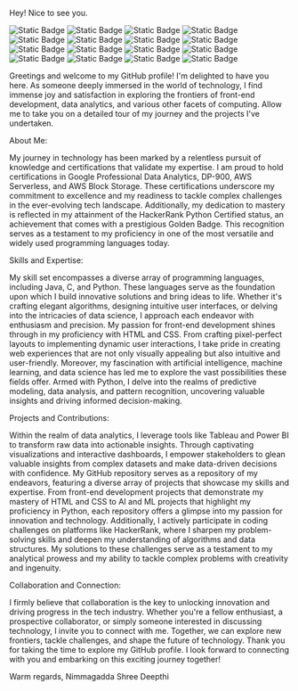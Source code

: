       
Hey! Nice to see you.

![Static Badge](https://img.shields.io/badge/Python-pink)
![Static Badge](https://img.shields.io/badge/Data%20Analytics-pink)
![Static Badge](https://img.shields.io/badge/Java-pink)
![Static Badge](https://img.shields.io/badge/HTML-pink)
![Static Badge](https://img.shields.io/badge/CSS-pink)
![Static Badge](https://img.shields.io/badge/JavaScript-pink)
![Static Badge](https://img.shields.io/badge/C++-pink)
![Static Badge](https://img.shields.io/badge/Freelancing-pink)
![Static Badge](https://img.shields.io/badge/SQL-pink)
![Static Badge](https://img.shields.io/badge/DP900-pink)
![Static Badge](https://img.shields.io/badge/DigitalMarketing-pink)
![Static Badge](https://img.shields.io/badge/WordPress-pink)
![Static Badge](https://img.shields.io/badge/PowerBI-pink)
![Static Badge](https://img.shields.io/badge/Tableau-pink)
![Static Badge](https://img.shields.io/badge/AI&ML-pink)
![Static Badge](https://img.shields.io/badge/DS-pink)

Greetings and welcome to my GitHub profile! I'm delighted to have you here. As someone deeply immersed in the world of technology, I find immense joy and satisfaction in exploring the frontiers of front-end development, data analytics, and various other facets of computing. Allow me to take you on a detailed tour of my journey and the projects I've undertaken.

About Me:

My journey in technology has been marked by a relentless pursuit of knowledge and certifications that validate my expertise. I am proud to hold certifications in Google Professional Data Analytics, DP-900, AWS Serverless, and AWS Block Storage. These certifications underscore my commitment to excellence and my readiness to tackle complex challenges in the ever-evolving tech landscape.
Additionally, my dedication to mastery is reflected in my attainment of the HackerRank Python Certified status, an achievement that comes with a prestigious Golden Badge. This recognition serves as a testament to my proficiency in one of the most versatile and widely used programming languages today.

Skills and Expertise:

My skill set encompasses a diverse array of programming languages, including Java, C, and Python. These languages serve as the foundation upon which I build innovative solutions and bring ideas to life. Whether it's crafting elegant algorithms, designing intuitive user interfaces, or delving into the intricacies of data science, I approach each endeavor with enthusiasm and precision.
My passion for front-end development shines through in my proficiency with HTML and CSS. From crafting pixel-perfect layouts to implementing dynamic user interactions, I take pride in creating web experiences that are not only visually appealing but also intuitive and user-friendly.
Moreover, my fascination with artificial intelligence, machine learning, and data science has led me to explore the vast possibilities these fields offer. Armed with Python, I delve into the realms of predictive modeling, data analysis, and pattern recognition, uncovering valuable insights and driving informed decision-making.

Projects and Contributions:

Within the realm of data analytics, I leverage tools like Tableau and Power BI to transform raw data into actionable insights. Through captivating visualizations and interactive dashboards, I empower stakeholders to glean valuable insights from complex datasets and make data-driven decisions with confidence.
My GitHub repository serves as a repository of my endeavors, featuring a diverse array of projects that showcase my skills and expertise. From front-end development projects that demonstrate my mastery of HTML and CSS to AI and ML projects that highlight my proficiency in Python, each repository offers a glimpse into my passion for innovation and technology.
Additionally, I actively participate in coding challenges on platforms like HackerRank, where I sharpen my problem-solving skills and deepen my understanding of algorithms and data structures. My solutions to these challenges serve as a testament to my analytical prowess and my ability to tackle complex problems with creativity and ingenuity.

Collaboration and Connection:

I firmly believe that collaboration is the key to unlocking innovation and driving progress in the tech industry. Whether you're a fellow enthusiast, a prospective collaborator, or simply someone interested in discussing technology, I invite you to connect with me. Together, we can explore new frontiers, tackle challenges, and shape the future of technology.
Thank you for taking the time to explore my GitHub profile. I look forward to connecting with you and embarking on this exciting journey together!

Warm regards,
Nimmagadda Shree Deepthi
